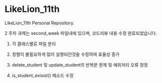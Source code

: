 # LikeLion_11th
LikeLion_11th Personal Repository.

2 주차 과제는 second_week 파일내에 있으며, 코드리뷰 내용 수정 완료되었습니다.

1. 각 클래스별로 파일 분리

2. 정렬이 불필요하게 많이 실행되던것을 수정하여 효율성 증가

3. delete_student 및 update_student의 반복문 문제 및 예외처리 오류 정정

4. is_student_exisist() 메소드 수정
